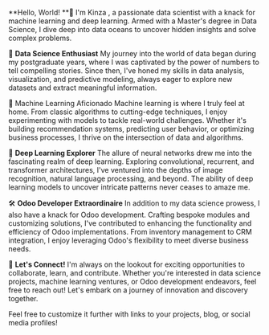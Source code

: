 **Hello, World! **👋
I'm Kinza , a passionate data scientist with a knack for machine learning and deep learning. Armed with a Master's degree in Data Science, I dive deep into data oceans to uncover hidden insights and solve complex problems.


🔬 **Data Science Enthusiast**
My journey into the world of data began during my postgraduate years, where I was captivated by the power of numbers to tell compelling stories. Since then, I've honed my skills in data analysis, visualization, and predictive modeling, always eager to explore new datasets and extract meaningful information.

🤖 Machine Learning Aficionado
Machine learning is where I truly feel at home. From classic algorithms to cutting-edge techniques, I enjoy experimenting with models to tackle real-world challenges. Whether it's building recommendation systems, predicting user behavior, or optimizing business processes, I thrive on the intersection of data and algorithms.

🌊 **Deep Learning Explorer**
The allure of neural networks drew me into the fascinating realm of deep learning. Exploring convolutional, recurrent, and transformer architectures, I've ventured into the depths of image recognition, natural language processing, and beyond. The ability of deep learning models to uncover intricate patterns never ceases to amaze me.

🛠️ **Odoo Developer Extraordinaire**
In addition to my data science prowess, I also have a knack for Odoo development. Crafting bespoke modules and customizing solutions, I've contributed to enhancing the functionality and efficiency of Odoo implementations. From inventory management to CRM integration, I enjoy leveraging Odoo's flexibility to meet diverse business needs.

🚀 **Let's Connect!**
I'm always on the lookout for exciting opportunities to collaborate, learn, and contribute. Whether you're interested in data science projects, machine learning ventures, or Odoo development endeavors, feel free to reach out! Let's embark on a journey of innovation and discovery together.

Feel free to customize it further with links to your projects, blog, or social media profiles!

<!---
kin0a2/kin0a2 is a ✨ special ✨ repository because its `README.md` (this file) appears on your GitHub profile.
You can click the Preview link to take a look at your changes.
--->
